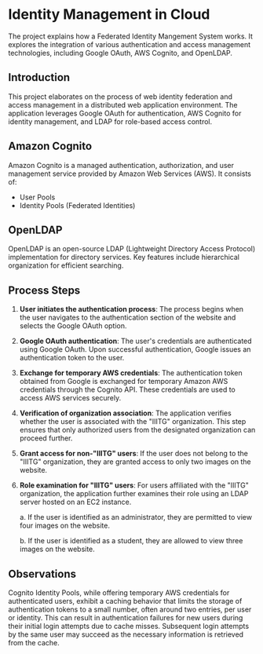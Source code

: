 # Identity Management in Cloud

The project explains how a Federated Identity Mangement System works. It explores the integration of various authentication and access management technologies, including Google OAuth, AWS Cognito, and OpenLDAP.

## Introduction

This project elaborates on the process of web identity federation and access management in a distributed web application environment. The application leverages Google OAuth for authentication, AWS Cognito for identity management, and LDAP for role-based access control.

## Amazon Cognito

Amazon Cognito is a managed authentication, authorization, and user management service provided by Amazon Web Services (AWS). It consists of:

- User Pools
- Identity Pools (Federated Identities)

## OpenLDAP

OpenLDAP is an open-source LDAP (Lightweight Directory Access Protocol) implementation for directory services. Key features include hierarchical organization for efficient searching.

## Process Steps

1. **User initiates the authentication process**: The process begins when the user navigates to the authentication section of the website and selects the Google OAuth option.

2. **Google OAuth authentication**: The user's credentials are authenticated using Google OAuth. Upon successful authentication, Google issues an authentication token to the user.

3. **Exchange for temporary AWS credentials**: The authentication token obtained from Google is exchanged for temporary Amazon AWS credentials through the Cognito API. These credentials are used to access AWS services securely.

4. **Verification of organization association**: The application verifies whether the user is associated with the "IIITG" organization. This step ensures that only authorized users from the designated organization can proceed further.

5. **Grant access for non-"IIITG" users**: If the user does not belong to the "IIITG" organization, they are granted access to only two images on the website.

6. **Role examination for "IIITG" users**: For users affiliated with the "IIITG" organization, the application further examines their role using an LDAP server hosted on an EC2 instance.

   a. If the user is identified as an administrator, they are permitted to view four images on the website.
   
   b. If the user is identified as a student, they are allowed to view three images on the website.


## Observations

Cognito Identity Pools, while offering temporary AWS credentials for authenticated users, exhibit a caching behavior that limits the storage of authentication tokens to a small number, often around two entries, per user or identity. This can result in authentication failures for new users during their initial login attempts due to cache misses. Subsequent login attempts by the same user may succeed as the necessary information is retrieved from the cache. 
